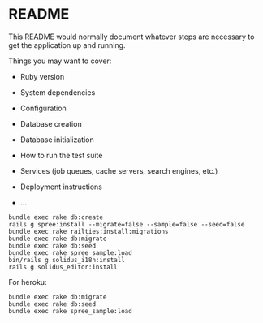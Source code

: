 # README

This README would normally document whatever steps are necessary to get the
application up and running.

Things you may want to cover:

* Ruby version

* System dependencies

* Configuration

* Database creation

* Database initialization

* How to run the test suite

* Services (job queues, cache servers, search engines, etc.)

* Deployment instructions

* ...

``` Shell
bundle exec rake db:create
rails g spree:install --migrate=false --sample=false --seed=false
bundle exec rake railties:install:migrations
bundle exec rake db:migrate
bundle exec rake db:seed
bundle exec rake spree_sample:load
bin/rails g solidus_i18n:install
rails g solidus_editor:install
```

For heroku:
``` Shell
bundle exec rake db:migrate
bundle exec rake db:seed
bundle exec rake spree_sample:load
```
